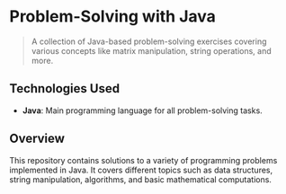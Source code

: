 # Problem-Solving with Java
> A collection of Java-based problem-solving exercises covering various concepts like matrix manipulation, string operations, and more.

## Technologies Used
- **Java**: Main programming language for all problem-solving tasks.

## Overview
This repository contains solutions to a variety of programming problems implemented in Java. It covers different topics such as data structures, string manipulation, algorithms, and basic mathematical computations.
